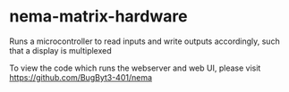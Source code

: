 # nema-matrix-hardware
Runs a microcontroller to read inputs and write outputs accordingly, such that a display is multiplexed

To view the code which runs the webserver and web UI, please visit https://github.com/BugByt3-401/nema
